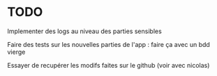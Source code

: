 # TODO

Implementer des logs au niveau des parties sensibles

Faire des tests sur les nouvelles parties de l'app : faire ça avec un bdd vierge

Essayer de recupérer les modifs faites sur le github (voir avec nicolas)